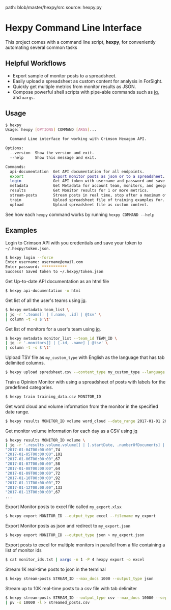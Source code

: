 path: blob/master/hexpy/src
source: hexpy.py


Hexpy Command Line Interface
=============================

This project comes with a command line script, **hexpy**, for conveniently automating several common tasks

## Helpful Workflows

* Export sample of monitor posts to a spreadsheet.
* Easily upload a spreadsheet as custom content for analysis in ForSight.
* Quickly get multiple metrics from monitor results as JSON.
* Compose powerful shell scripts with pipe-able commands such as [jq](https://stedolan.github.io/jq/), and `xargs`.

## Usage

```bash
$ hexpy
Usage: hexpy [OPTIONS] COMMAND [ARGS]...

  Command Line interface for working with Crimson Hexagon API.

Options:
  --version  Show the version and exit.
  --help     Show this message and exit.

Commands:
  api-documentation  Get API documentation for all endpoints.
  export             Export monitor posts as json or to a spreadsheet.
  login              Get API token with username and password and save to...
  metadata           Get Metadata for account team, monitors, and geography.
  results            Get Monitor results for 1 or more metrics.
  stream-posts       Stream posts in real time, stop after a maximum of 10K.
  train              Upload spreadsheet file of training examples for...
  upload             Upload spreadsheet file as custom content.
```

See how each `hexpy` command works by running `hexpy COMMAND --help`

## Examples

Login to Crimson API with you credentials and save your token to `~/.hexpy/token.json`.
```bash
$ hexpy login --force
Enter username: username@email.com
Enter password: ***********
Success! Saved token to ~/.hexpy/token.json
```

Get Up-to-date API documentation as an html file
```bash
$ hexpy api-documentation -o html
```

Get list of all the user's teams using [jq](https://stedolan.github.io/jq/).
```bash
$ hexpy metadata team_list \
| jq -r '.teams[] | [.name, .id] | @tsv' \
| column -t -s $'\t'
```

Get list of monitors for a user's team using [jq](https://stedolan.github.io/jq/).
```bash
$ hexpy metadata monitor_list --team_id TEAM_ID \
| jq -r '.monitors[] | [.id, .name] | @tsv' \
| column -t -s $'\t'
```

Upload TSV file as `my_custom_type` with English as the language that has tab delimited columns.
```bash
$ hexpy upload spredsheet.csv --content_type my_custom_type --language en --separator '\t'
```

Train a Opinion Monitor with using a spreadsheet of posts with labels for the predefined categories.
```bash
$ hexpy train training_data.csv MONITOR_ID
```

Get word cloud and volume information from the monitor in the specified date range.
```bash
$ hexpy results MONITOR_ID volume word_cloud --date_range 2017-01-01 2017-02-01
```

Get monitor volume information for each day  as a CSV using [jq](https://stedolan.github.io/jq/)
```bash
$ hexpy results MONITOR_ID volume \
| jq -r '.results.volume.volume[] | [.startDate, .numberOfDocuments] | @csv'
"2017-01-04T00:00:00",74
"2017-01-05T00:00:00",101
"2017-01-06T00:00:00",67
"2017-01-07T00:00:00",58
"2017-01-08T00:00:00",64
"2017-01-09T00:00:00",72
"2017-01-10T00:00:00",92
"2017-01-11T00:00:00",72
"2017-01-12T00:00:00",133
"2017-01-13T00:00:00",67
...
```

Export Monitor posts to excel file called `my_export.xlsx`
```bash
$ hexpy export MONITOR_ID --output_type excel --filename my_export
```

Export Monitor posts as json and redirect to `my_export.json`
```bash
$ hexpy export MONITOR_ID --output_type json > my_export.json
```

Export posts to excel for multiple monitors in parallel from a file containing a list of monitor ids
```bash
$ cat monitor_ids.txt | xargs -n 1 -P 4 hexpy export -o excel
```

Stream 1K real-time posts to json in the terminal
```bash
$ hexpy stream-posts STREAM_ID --max_docs 1000 --output_type json
```

Stream up to 10K real-time posts to a csv file with tab delimiter
```bash
$ hexpy stream-posts STREAM_ID --output_type csv --max_docs 10000 --separator '\t' \
| pv -s 10000 -l > streamed_posts.csv
```
